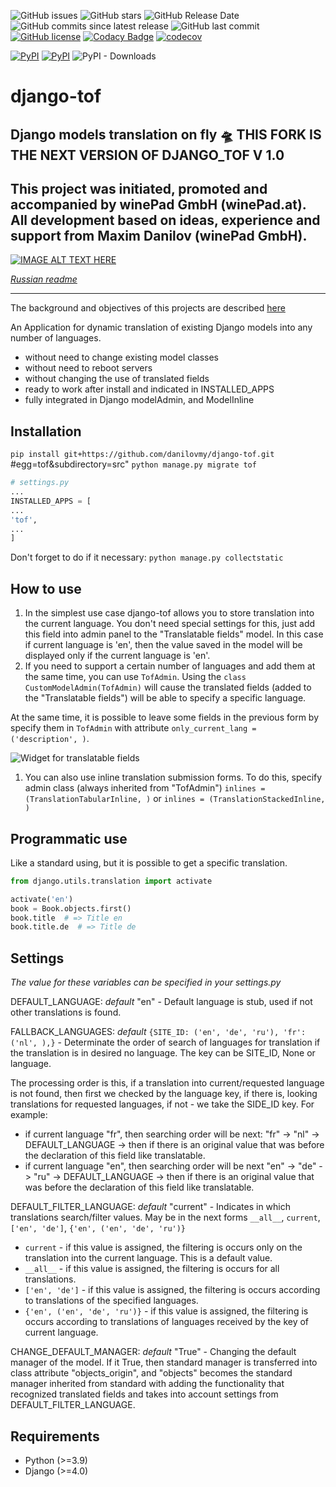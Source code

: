 ![GitHub issues](https://img.shields.io/github/issues/danilovmy/django-tof.svg)
![GitHub stars](https://img.shields.io/github/stars/danilovmy/django-tof.svg)
![GitHub Release Date](https://img.shields.io/github/release-date/danilovmy/django-tof.svg)
![GitHub commits since latest release](https://img.shields.io/github/commits-since/danilovmy/django-tof/latest.svg)
![GitHub last commit](https://img.shields.io/github/last-commit/danilovmy/django-tof.svg)
[![GitHub license](https://img.shields.io/github/license/danilovmy/django-tof)](https://github.com/danilovmy/django-tof/blob/master/LICENSE)
[![Codacy Badge](https://api.codacy.com/project/badge/Grade/ef1b0b5bb51048a6a03f3cc87798f9f9)](https://www.codacy.com/manual/danilovmy/django-tof?utm_source=github.com&amp;utm_medium=referral&amp;utm_content=danilovmy/django-tof&amp;utm_campaign=Badge_Grade)
[![codecov](https://codecov.io/gh/danilovmy/django-tof/branch/master/graph/badge.svg)](https://codecov.io/gh/danilovmy/django-tof)

[![PyPI](https://img.shields.io/pypi/v/django-tof.svg)](https://pypi.python.org/pypi/django-tof)
[![PyPI](https://img.shields.io/pypi/pyversions/django-tof.svg)]()
![PyPI - Downloads](https://img.shields.io/pypi/dm/django-tof.svg?label=pip%20installs&logo=python)

# django-tof
Django models translation on fly 🛸️
THIS FORK IS THE NEXT VERSION OF DJANGO_TOF V 1.0
----
This project was initiated, promoted and accompanied by winePad GmbH (winePad.at). All development based on ideas, experience and support from Maxim Danilov (winePad GmbH).
----

[![IMAGE ALT TEXT HERE](https://img.youtube.com/vi/i0QJJJEMKSU/0.jpg)](https://www.youtube.com/watch?v=i0QJJJEMKSU)

_[Russian readme](README_ru.md)_

----
The background and objectives of this projects are described [here](https://github.com/danilovmy/django-tof/wiki/django-tof)

An Application for dynamic translation of existing Django models into any number of languages.

  - without need to change existing model classes
  - without need to reboot servers
  - without changing the use of translated fields
  - ready to work after install and indicated in INSTALLED_APPS
  - fully integrated in Django modelAdmin, and ModelInline

## Installation

`pip install git+https://github.com/danilovmy/django-tof.git` #egg=tof\&subdirectory=src"
`python manage.py migrate tof`

~~~python
# settings.py
...
INSTALLED_APPS = [
...
'tof',
...
]
~~~

Don't forget to do if it necessary:
`python manage.py collectstatic`

## How to use

  1. In the simplest use case django-tof allows you to store translation into the current language.
You don't need special settings for this, just add this field into admin panel to the "Translatable fields" model.
In this case if current language is 'en', then the value saved in the model will be displayed only if the current language is 'en'.
  1. If you need to support a certain number of languages and add them at the same time, you can use `TofAdmin`.
Using the `class CustomModelAdmin(TofAdmin)` will cause the translated fields (added to the "Translatable fields") will be able to specify a specific language.

At the same time, it is possible to leave some fields in the previous form by specify them in `TofAdmin` with attribute `only_current_lang = ('description', )`. <br>

![Widget for translatable fields](https://raw.githubusercontent.com/danilovmy/django-tof/master/docs/images/field_with_langs.jpeg)
  1. You can also use inline translation submission forms. To do this, specify admin class (always inherited from "TofAdmin") `inlines = (TranslationTabularInline, )`
or `inlines = (TranslationStackedInline, )`

## Programmatic use
Like a standard using, but it is possible to get a specific translation.

~~~python
from django.utils.translation import activate

activate('en')
book = Book.objects.first()
book.title  # => Title en
book.title.de  # => Title de
~~~

## Settings

_The value for these variables can be specified in your settings.py_

DEFAULT_LANGUAGE: _default_ "en" - Default language is stub, used if not other translations is found.

FALLBACK_LANGUAGES: _default_ `{SITE_ID: ('en', 'de', 'ru'), 'fr': ('nl', ),}` - Determinate the order of search of languages for translation if the translation is in desired
no language. The key can be SITE_ID, None or language.

The processing order is this, if a translation into current/requested language is not found, then first we checked by the language key, if there is, looking translations for requested languages,
if not - we take the SIDE_ID key.
For example:

  - if current language "fr", then searching order will be next: "fr" -> "nl" -> DEFAULT_LANGUAGE -> then if there is an original value that was before the declaration of this field like translatable.
  - if current language "en", then searching order will be next "en" -> "de" -> "ru" -> DEFAULT_LANGUAGE -> then if there is an original value that was before the declaration of this field like translatable.

DEFAULT_FILTER_LANGUAGE: _default_ "current" - Indicates in which translations search/filter values. May be in the next forms `__all__`, `current`, `['en', 'de']`, `{'en', ('en', 'de', 'ru')}`

  - `current` - if this value is assigned, the filtering is occurs only on the translation into the current language. This is a default value.
  - `__all__` - if this value is assigned, the filtering is occurs for all translations.
  - `['en', 'de']` - if this value is assigned, the filtering is occurs according to translations of the specified languages.
  - `{'en', ('en', 'de', 'ru')}` - if this value is assigned, the filtering is occurs according to translations of languages received by the key of current language.

CHANGE_DEFAULT_MANAGER: _default_ "True" - Changing the default manager of the model. If it True, then standard manager is transferred into class attribute "objects_origin",
and "objects" becomes the standard manager inherited from standard with adding the functionality that recognized translated fields and takes into account settings from  DEFAULT_FILTER_LANGUAGE.

## Requirements

  - Python (\>=3.9)
  - Django (\>=4.0)